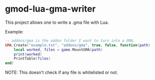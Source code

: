# gmod-lua-gma-writer  
This project allows one to write a .gma file with Lua.  

Example:  
```lua  
-- addons/gma is the addon folder I want to turn into a GMA.
GMA.Create("example.txt", "addons/gma", true, false, function(path)
	local worked, files = game.MountGMA(path)
	print(worked)
	PrintTable(files)
end)
```  

NOTE: This doesn't check if any file is whitelisted or not.
